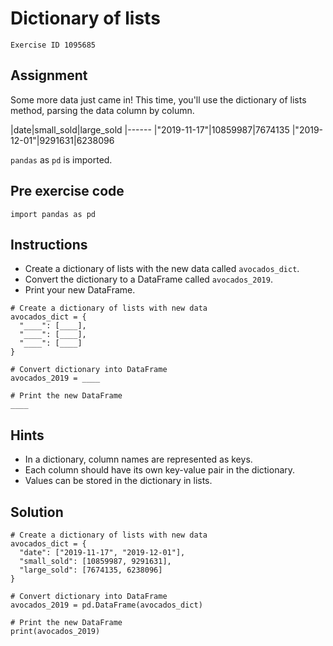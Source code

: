 
#  Dictionary of lists

```
Exercise ID 1095685
```

##  Assignment 

Some more data just came in! This time, you'll use the dictionary of lists method, parsing the data column by column.

|date|small_sold|large_sold
|------
|"2019-11-17"|10859987|7674135
|"2019-12-01"|9291631|6238096

`pandas` as `pd` is imported.

##  Pre exercise code 

```
import pandas as pd
```



##  Instructions 

- Create a dictionary of lists with the new data called `avocados_dict`.
- Convert the dictionary to a DataFrame called `avocados_2019`.
- Print your new DataFrame.



```
# Create a dictionary of lists with new data
avocados_dict = {
  "____": [____],
  "____": [____],
  "____": [____]
}

# Convert dictionary into DataFrame
avocados_2019 = ____

# Print the new DataFrame
____
```

##  Hints 

- In a dictionary, column names are represented as keys.
- Each column should have its own key-value pair in the dictionary.
- Values can be stored in the dictionary in lists.



##  Solution 

```
# Create a dictionary of lists with new data
avocados_dict = {
  "date": ["2019-11-17", "2019-12-01"],
  "small_sold": [10859987, 9291631],
  "large_sold": [7674135, 6238096]
}

# Convert dictionary into DataFrame
avocados_2019 = pd.DataFrame(avocados_dict)

# Print the new DataFrame
print(avocados_2019)
```


